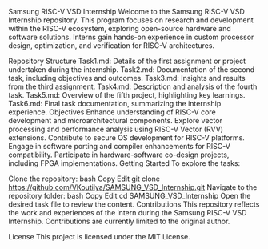 Samsung RISC-V VSD Internship
Welcome to the Samsung RISC-V VSD Internship repository. This program focuses on research and development within the RISC-V ecosystem, exploring open-source hardware and software solutions. Interns gain hands-on experience in custom processor design, optimization, and verification for RISC-V architectures.

Repository Structure
Task1.md: Details of the first assignment or project undertaken during the internship.
Task2.md: Documentation of the second task, including objectives and outcomes.
Task3.md: Insights and results from the third assignment.
Task4.md: Description and analysis of the fourth task.
Task5.md: Overview of the fifth project, highlighting key learnings.
Task6.md: Final task documentation, summarizing the internship experience.
Objectives
Enhance understanding of RISC-V core development and microarchitectural components.
Explore vector processing and performance analysis using RISC-V Vector (RVV) extensions.
Contribute to secure OS development for RISC-V platforms.
Engage in software porting and compiler enhancements for RISC-V compatibility.
Participate in hardware-software co-design projects, including FPGA implementations.
Getting Started
To explore the tasks:

Clone the repository:
bash
Copy
Edit
git clone https://github.com/VKoutilya/SAMSUNG_VSD_Internship.git
Navigate to the repository folder:
bash
Copy
Edit
cd SAMSUNG_VSD_Internship
Open the desired task file to review the content.
Contributions
This repository reflects the work and experiences of the intern during the Samsung RISC-V VSD Internship. Contributions are currently limited to the original author.

License
This project is licensed under the MIT License.
